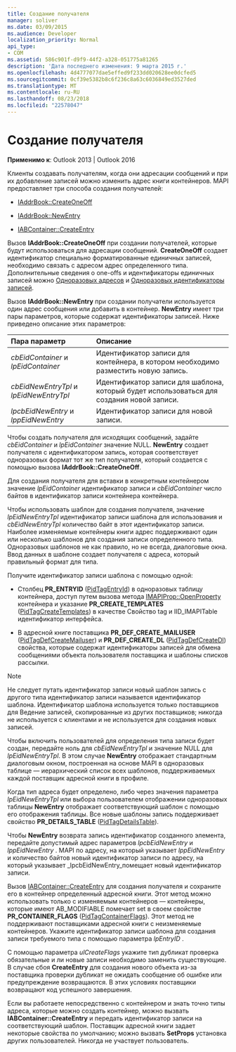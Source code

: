 ```yaml
---
title: Создание получателя
manager: soliver
ms.date: 03/09/2015
ms.audience: Developer
localization_priority: Normal
api_type:
- COM
ms.assetid: 586c901f-d9f9-44f2-a328-051775a81265
description: 'Дата последнего изменения: 9 марта 2015 г.'
ms.openlocfilehash: 4d4777077dae5effed9f233dd020628ee0dcfed5
ms.sourcegitcommit: 0cf39e5382b8c6f236c8a63c6036849ed3527ded
ms.translationtype: MT
ms.contentlocale: ru-RU
ms.lasthandoff: 08/23/2018
ms.locfileid: "22578047"
---
```

# <a name="creating-a-recipient"></a>Создание получателя

  
  
**Применимо к**: Outlook 2013 | Outlook 2016 
  
Клиенты создавать получателям, когда они адресации сообщений и при их добавление записей можно изменить адрес книги контейнеров. MAPI предоставляет три способа создания получателей:
  
- [IAddrBook::CreateOneOff](iaddrbook-createoneoff.md)
    
- [IAddrBook::NewEntry](iaddrbook-newentry.md)
    
- [IABContainer::CreateEntry](iabcontainer-createentry.md)
    
Вызов **IAddrBook::CreateOneOff** при создании получателей, которые будут использоваться для адресации сообщений. **CreateOneOff** создает идентификатор специально форматированные единичных записей, необходимо связать с адресом адрес определенного типа. Дополнительные сведения о one-offs и идентификаторы единичных записей можно [Одноразовых адресов](one-off-addresses.md) и [Одноразовых идентификаторы записей](one-off-entry-identifiers.md).
  
Вызов **IAddrBook::NewEntry** при создании получатели используется один адрес сообщения или добавить в контейнер. **NewEntry** имеет три пары параметров, которые содержат идентификаторы записей. Ниже приведено описание этих параметров: 
  
|**Пара параметр**|**Описание**|
|:-----|:-----|
| _cbEidContainer_ и _lpEidContainer_ <br/> |Идентификатор записи для контейнера, в котором необходимо разместить новую запись.  <br/> |
| _cbEidNewEntryTpl_ и _lpEidNewEntryTpl_ <br/> |Идентификатор записи для шаблона, который будет использоваться для создания новой записи.  <br/> |
| _lpcbEidNewEntry_ и _lppEidNewEntry_ <br/> |Идентификатор записи для новой записи.  <br/> |
   
Чтобы создать получателя для исходящих сообщений, задайте _cbEidContainer_ и _lpEidContainer_ значение NULL. **NewEntry** создает получателя с идентификатором запись, которая соответствует одноразовых формат тот же тип получателя, который создается с помощью вызова **IAddrBook::CreateOneOff**. 
  
Для создания получателя для вставки в конкретным контейнером значение _lpEidContainer_ идентификатор записи и _cbEidContainer_ число байтов в идентификатор записи контейнера контейнера. 
  
Чтобы использовать шаблон для создания получателя, значение _lpEidNewEntryTpl_ идентификатор записи шаблона для использования и _cbEidNewEntryTpl_ количество байт в этот идентификатор записи. Наиболее изменяемые контейнеры книги адрес поддерживают один или несколько шаблонов для создания записи определенного типа. Одноразовых шаблонов не как правило, но не всегда, диалоговые окна. Ввод данных в шаблоне создает получателя с адреса, который правильный формат для типа. 
  
Получите идентификатор записи шаблона с помощью одной:
  
- Столбец **PR_ENTRYID** ([PidTagEntryId](pidtagentryid-canonical-property.md)) в одноразовых таблицу контейнера, доступ путем вызова метода [IMAPIProp::OpenProperty](imapiprop-openproperty.md) контейнера и указание **PR_CREATE_TEMPLATES** ([PidTagCreateTemplates](pidtagcreatetemplates-canonical-property.md)) в качестве Свойство tag и IID_IMAPITable идентификатор интерфейса. 
    
- В адресной книге поставщика **PR_DEF_CREATE_MAILUSER** ([PidTagDefCreateMailuser](pidtagdefcreatemailuser-canonical-property.md)) и **PR_DEF_CREATE_DL** ([PidTagDefCreateDl](pidtagdefcreatedl-canonical-property.md)) свойства, которые содержат идентификаторы записей для обмена сообщениями объекта пользователя поставщика и шаблоны списков рассылки. 
    
> [!NOTE]
> Не следует путать идентификатор записи новый шаблон запись с другого типа идентификатор записи называется идентификатор шаблона. Идентификатор шаблона используется только поставщиков для Ведение записей, скопированные из других поставщиков; никогда не используется с клиентами и не используется для создания новых записей. 
  
Чтобы включить пользователей для определения типа записи будет создан, передайте ноль для _cbEidNewEntryTpl_ и значение NULL для _lpEidNewEntryTpl_. В этом случае **NewEntry** отображает стандартным диалоговым окном, построенная на основе MAPI в одноразовых таблице — иерархический список всех шаблонов, поддерживаемых каждой поставщик адресной книги в профиле. 
  
Когда тип адреса будет определено, либо через значения параметра _lpEidNewEntryTpl_ или выбора пользователем отображении одноразовых таблицы **NewEntry** отображает соответствующий шаблон с помощью его отображения таблицы. Все новые шаблоны запись поддерживает свойство **PR_DETAILS_TABLE** ([PidTagDetailsTable](pidtagdetailstable-canonical-property.md)). 
  
Чтобы **NewEntry** возврата запись идентификатор созданного элемента, передайте допустимый адрес параметров _lpcbEidNewEntry_ и _lppEidNewEntry_ . MAPI по адресу, на который указывает _lppEidNewEntry_ и количество байтов новый идентификатор записи по адресу, на который указывает _lpcbEidNewEntry_помещает новый идентификатор записи.
  
Вызов [IABContainer::CreateEntry](iabcontainer-createentry.md) для создания получателя и сохраните его в контейнер определенный адресной книги. Этот метод можно использовать только с изменяемым контейнеров — контейнеры, которые имеют AB_MODIFIABLE помечает set в своем свойстве **PR_CONTAINER_FLAGS** ([PidTagContainerFlags](pidtagcontainerflags-canonical-property.md)). Этот метод не поддерживают поставщиками адресной книги с неизменяемые контейнеров. Укажите идентификатор записи шаблона для создания записи требуемого типа с помощью параметра _lpEntryID_ . 
  
С помощью параметра _ulCreateFlags_ укажите тип дубликат проверка обязательные и ли новые записи необходимо заменить существующие. В случае сбоя **CreateEntry** для создания нового объекта из-за поставщика проверки дубликат не ожидать сообщение об ошибке или предупреждение возвращаются. В этих условиях поставщики возвращают код успешного завершения. 
  
Если вы работаете непосредственно с контейнером и знать точно типы адреса, которые можно создать контейнер, можно вызвать **IABContainer::CreateEntry** и передать идентификатор записи на соответствующий шаблон. Поставщик адресной книги задает некоторые свойства по умолчанию; можно вызвать **SetProps** установка других пользователей. Никогда не участвует пользователь. 
  

